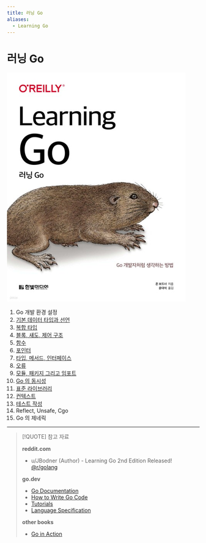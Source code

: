 ```yaml
---
title: 러닝 Go
aliases:
  - Learning Go
---
```


# 러닝 Go

![images/learning_go.png](images/learning_go.jpg)

1. Go 개발 환경 설정
2. [기본 데이터 타입과 선언](chapter02/README.md)
3. [복합 타입](chapter03/README.md)
4. [블록, 섀도, 제어 구조](chapter04/README.md)
5. [함수](chapter05/README.md)
6. [포인터](chapter06/README.md)
7. [타입, 메서드, 인터페이스](chapter07/README.md)
8. [오류](chapter08/README.md)
9. [모듈, 패키지 그리고 임포트](chapter09/README.md)
10. [Go 의 동시성](chapter10/README.md)
11. [표준 라이브러리](chapter11/README.md)
12. [컨텍스트](chapter12/README.md)
13. [테스트 작성](chapter13/README.md)
14. Reflect, Unsafe, Cgo
15. Go 의 제네릭

---

> [!QUOTE] 참고 자료
>
> **reddit.com**
> 
> - u/JBodner (Author) - Learning Go 2nd Edition Released! [@r/golang](https://www.reddit.com/r/golang/comments/198lz51/learning_go_2nd_edition_released/)
> 
> **go.dev**
> 
> - [Go Documentation](https://go.dev/doc/)
> - [How to Write Go Code](https://go.dev/doc/code)
> - [Tutorials](https://go.dev/doc/tutorial)
> - [Language Specification](https://go.dev/ref/spec)
> 
> **other books**
> 
> - [Go in Action](https://m.yes24.com/Goods/Detail/28186053)

